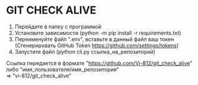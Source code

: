 # GIT CHECK ALIVE

1. Перейдите в папку с программой
2. Установите зависимости (python -m pip install -r requirements.txt)
3. Переименуйте файл ".env", вставьте в данный файл ваш токен
(Сгенерировать GitHub Token https://github.com/settings/tokens)
4. Запустите файл (python cli.py ссылка_на_репозиторий)

Ссылка передается в формате "https://github.com/Vi-812/git_check_alive" либо "имя_пользователя/имя_репозитория"               
 => "vi-812/git_check_alive"
